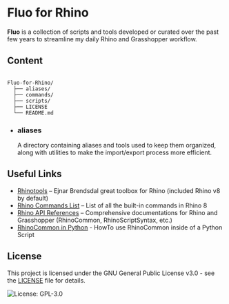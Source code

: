 # Fluo for Rhino

**Fluo** is a collection of scripts and tools developed or curated over the past few years to streamline my daily Rhino and Grasshopper workflow.


## Content

```plaintext

Fluo-for-Rhino/
  ├── aliases/
  ├── commands/
  ├── scripts/
  ├── LICENSE
  └── README.md
```

- ### aliases
  A directory containing aliases and tools used to keep them organized, along with utilities to make the import/export process more efficient.


## Useful Links

- [Rhinotools](https://github.com/ejnaren/rhinotools/tree/master)  –  Ejnar Brendsdal great toolbox for Rhino (included Rhino v8 by default)
- [Rhino Commands List](https://docs.mcneel.com/rhino/8/help/en-us/commandlist/command_list.htm)  –  List of all the built-in commands in Rhino 8
- [Rhino API References](https://developer.rhino3d.com/api/)  –  Comprehensive documentations for Rhino and Grasshopper (RhinoCommon, RhinoScriptSyntax, etc.)
- [RhinoCommon in Python](https://developer.rhino3d.com/guides/rhinopython/using-rhinocommon-from-python/)  -  HowTo use RhinoCommon inside of a Python Script



## License

This project is licensed under the GNU General Public License v3.0 - see the [LICENSE](LICENSE) file for details.

![License: GPL-3.0](https://img.shields.io/badge/License-GPL%20v3-blue.svg)
